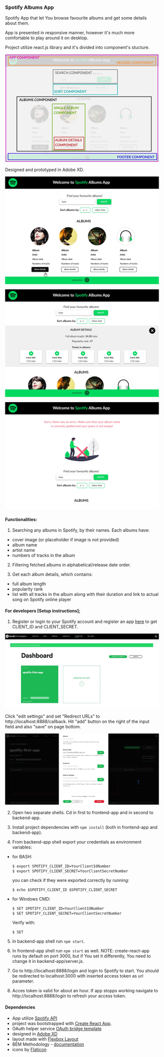### Spotify Albums App

Spotify App that let You browse favourite albums and get some details about them.

App is presented in responsive manner, however it's much more comfortable to play around it on desktop.

Project utilize react.js library and it's divided into component's stucture.

![spotify-app-search](readme-imgs/components-structure.jpg)

Designed and prototyped in Adobe XD.

![spotify-app-search](readme-imgs/Search.jpg)

![spotify-app-album-details](readme-imgs/Album-details.jpg)

![spotify-app-error](readme-imgs/Error.jpg)

#### Functionalities: 
1. Searching any albums in Spotify, by their names. Each albums have:
  * cover image (or placeholder if image is not provided)
  * album name
  * artist name
  * numbers of tracks in the album

2. Filtering fetched albums in alphabetical/release date order.

3. Get each album details, which contains:
  * full album length
  * popularity rank
  * list with all tracks in the album along with their duration and link to actual song on Spotify online player

#### For developers [Setup instructions];

1. Register or login to your Spotify account and register an app [here](https://developer.spotify.com/dashboard/applications) to get CLIENT_ID and CLIENT_SECRET.

![spotify-app-registration](readme-imgs/1-register-spotify-app.JPG)

Click "edit settings" and set "Redirect URLs" to http://localhost:8888/callback. Hit "add" button on the right of the input field and also "save" on page bottom.

![add-redirect-url](readme-imgs/2-settingg-redirect-url.JPG)

2. Open two separate shells. Cd in first to frontend-app and in second to backend-app.

3. Install project dependencies with `npm install` (both in frontend-app and backend-app).

4. From backend-app shell export your credentials as environment variables:

  * for BASH: 
    ```
    $ export SPOTIFY_CLIENT_ID=YourClientIdNumber
    $ export SPOTIFY_CLIENT_SECRET=YourClientSecretNumber
    ```
    you can check if they were exported correctly by running: 
    ```
    $ echo $SPOTIFY_CLIENT_ID $SPOTIFY_CLIENT_SECRET
    ```

  * for Windows CMD:
    ```
    $ SET SPOTIFY_CLIENT_ID=YourClientIdNumber
    $ SET SPOTIFY_CLIENT_SECRET=YourClientSecretNumber
    ```

    Verify with: 
    ```
    $ SET
    ```

5. In backend-app shell run `npm start`.

6. In frontend-app shell run `npm start` as well. NOTE: create-react-app runs by default on port 3000, but if You set it differently, You need to change it in backend-app/server.js.

7. Go to http://localhost:8888/login and login to Spotify to start. You should be redirected to localhost:3000 with inserted access token as url parameter.

8. Acces token is valid for about an hour. If app stopps working navigate to http://localhost:8888/login to refresh your access token. 

#### Dependencies

* App utilize [Spotify API](https://developer.spotify.com/documentation/web-api/reference/)
* project was bootstrapped with [Create React App](https://github.com/facebook/create-react-app).
* OAuth helper service [OAuth bridge template](https://github.com/mpj/oauth-bridge-template)
* designed in [Adobe XD](https://www.adobe.com/pl/products/xd.html)
* layout made with [Flexbox Layout](https://css-tricks.com/snippets/css/a-guide-to-flexbox/)
* BEM Methodology - [documentation](https://en.bem.info/)
* icons by [Flaticon](https://www.flaticon.com/home)
